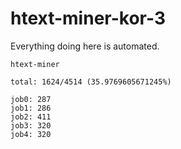 # htext-miner-kor-3

Everything doing here is automated.

```
htext-miner

total: 1624/4514 (35.9769605671245%)

job0: 287
job1: 286
job2: 411
job3: 320
job4: 320
```